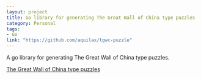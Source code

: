 ```yaml
---
layout: project
title: Go library for generating The Great Wall of China type puzzles
category: Personal
tags:
- Go
link: "https://github.com/aquilax/tgwc-puzzle"
---
```


A go library for generating The Great Wall of China type puzzles.

[The Great Wall of China type puzzles](https://github.com/aquilax/tgwc-puzzle)
